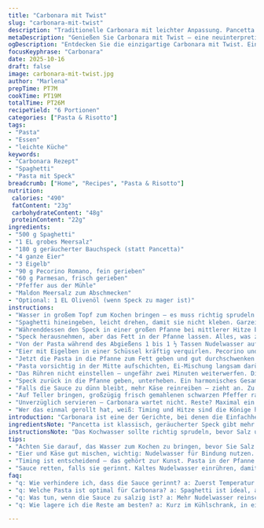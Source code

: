 ```yaml
---
title: "Carbonara mit Twist"
slug: "carbonara-mit-twist"
description: "Traditionelle Carbonara mit leichter Anpassung. Pancetta durch geräucherten Speck ersetzt für intensiveren Geschmack. Eier und Pecorino bilden cremige Sauce, Pasta al dente mit stärkehaltigem Kochwasser verbunden für perfekte Bindung. Sorgfalt bei Hitze, Timing und Fettmenge essentiell, um verkrustete Masse zu vermeiden. Bacon nicht knusprig, sondern zart – sonst wird’s trocken. Mehr Parmesan als Pecorino für milderen Geschmack. Schnelle Zubereitung, alle Schritte auf visuelle Signale abgestimmt, statt auf strikte Zeitangaben. Für sechs Portionen. "
metaDescription: "Genießen Sie Carbonara mit Twist – eine neuinterpretierte Klassiker, die durch geräucherten Speck und zwei Käsesorten begeistert. Cremig und herzhaft."
ogDescription: "Entdecken Sie die einzigartige Carbonara mit Twist. Eine Kombination aus geräuchertem Speck, Pecorino und Parmesan für intensiven Geschmack."
focusKeyphrase: "Carbonara"
date: 2025-10-16
draft: false
image: carbonara-mit-twist.jpg
author: "Marlena"
prepTime: PT7M
cookTime: PT19M
totalTime: PT26M
recipeYield: "6 Portionen"
categories: ["Pasta & Risotto"]
tags:
- "Pasta"
- "Essen"
- "leichte Küche"
keywords:
- "Carbonara Rezept"
- "Spaghetti"
- "Pasta mit Speck"
breadcrumb: ["Home", "Recipes", "Pasta & Risotto"]
nutrition: 
 calories: "490"
 fatContent: "23g"
 carbohydrateContent: "48g"
 proteinContent: "22g"
ingredients:
- "500 g Spaghetti"
- "1 EL grobes Meersalz"
- "180 g geräucherter Bauchspeck (statt Pancetta)"
- "4 ganze Eier"
- "3 Eigelb"
- "90 g Pecorino Romano, fein gerieben"
- "60 g Parmesan, frisch gerieben"
- "Pfeffer aus der Mühle"
- "Maldon Meersalz zum Abschmecken"
- "Optional: 1 EL Olivenöl (wenn Speck zu mager ist)"
instructions:
- "Wasser in großem Topf zum Kochen bringen – es muss richtig sprudeln. Dann grobes Meersalz einstreuen – das schmeckt, wir können es hier riskieren; nicht zu sparsam sein, sonst bleibt die Pasta fad."
- "Spaghetti hineingeben, leicht drehen, damit sie nicht kleben. Garzeit laut Packung minus etwa 1 Minute; al dente heißt noch bissfest mit leichtem Kern. Immer wieder probieren, nicht allein auf Zeit verlassen."
- "Währenddessen den Speck in einer großen Pfanne bei mittlerer Hitze braten. Nicht zu heiß, sonst wird er hart. Ziel ist ein sanfter Fett-Render, Speck soll Farbe bekommen, aber noch weich sein. Die Pfanne ruhig großzügig dimensionieren, damit wir später alles gut vermengen können."
- "Speck herausnehmen, aber das Fett in der Pfanne lassen. Alles, was zu viel erscheint, abgießen, etwa 2 EL behalten – reicht für Aroma und Bindung. Bei sehr magerem Speck kann ein Schuss Olivenöl helfen, sonst brennt das Fett schnell an."
- "Von der Pasta während des Abgießens 1 bis 1 ½ Tassen Nudelwasser auffangen, heißt das Gold für die Soße. Stärke und Hitze verbinden Sauce und Pasta. Pasta abtropfen, kurz beiseite stellen."
- "Eier mit Eigelben in einer Schüssel kräftig verquirlen. Pecorino und Parmesan dazugeben; die Mischung soll cremig und reichhaltig sein. Für Bindung zwei Esslöffel Nudelwasser unterrühren, die Temperatur macht den Unterschied."
- "Jetzt die Pasta in die Pfanne zum Fett geben und gut durchschwenken. Das Fett verteilt sich, jede Nudel bekommt Glanz. Dann die Pfanne vom Herd nehmen oder ausmachen – kein direktes Feuer mehr unter die Pasta. Hitze reicht, um später die Ei-Mischung zu kochen, sonst gibt’s Rührei."
- "Pasta vorsichtig in der Mitte aufschichten, Ei-Mischung langsam darübergeben, dabei permanent mit Zangen oder Gabeln schnelle Bewegungen machen. Das verhindert Klümpchen und sorgt für eine seidige Sauce."
- "Das Rühren nicht einstellen – ungefähr zwei Minuten weiterwerfen. Die Stärke aus der Pasta hilft der Sauce dicker zu werden, der Geschmack intensiviert sich. Man sieht, wie die Sauce sämig wird, fast samtig, nicht trocken oder klebrig."
- "Speck zurück in die Pfanne geben, unterheben. Ein harmonisches Gesamtbild, salzig, herzhaft, cremig. Kein knuspriger Kontrast, sondern weicher Geschmacksträger."
- "Falls die Sauce zu dünn bleibt, mehr Käse reinreiben – zieht an. Zu dick? Bröckelig? Löffelweise Nudelwasser zugeben, bis die Konsistenz stimmt. Nicht zuviel aufs Mal, es soll ein sanfter Fluss bleiben."
- "Auf Teller bringen, großzügig frisch gemahlenen schwarzen Pfeffer rauf, Maldon Meersalz ganz vorsichtig, fertig. Nicht vorher salzen, Käse und Speck übernehmen das schon."
- "Unverzüglich servieren – Carbonara wartet nicht. Reste? Maximal ein oder zwei Stunden, aufgewärmt eher trocken, besser frisch genießen."
- "Wer das einmal gerollt hat, weiß: Timing und Hitze sind die Könige hier. Kein Hacken, keine exakten Minuten. Schau auf Pasta, hör auf Pfanne, riech das Fett. Mit Gefühl kochen. "
introduction: "Carbonara ist eine der Gerichte, bei denen die Einfachheit die größte Herausforderung bedeutet. Nur wenige Zutaten, aber jeder Fehler schreit heraus. Ich habe gelernt, dass die Käseauswahl und der Specktyp entscheidend sind. Geräucherter Speck ersetzt oft die traditionelle Pancetta, gibt mehr Tiefe und Rauch. Das Timing beim Mischen von Ei und Pasta entscheidet zwischen cremiger Sauce oder Rührei. Ein gutes Stück Parmesan neben Pecorino mildert die Säure, macht sämiger – eine subtile Geschmacksschicht. Perfekte Carbonara ist kein mechanischer Prozess, sondern ein Tanz mit Hitze und Zeit. Hier die Essenz, wie ich es jetzt mache."
ingredientsNote: "Pancetta ist klassisch, geräucherter Speck gibt mehr Geschmack, zeigt sich aber rauchiger. Für Käse ist Pecorino Romano fast unverzichtbar, aber Parmesan mildert Stärke und Säure, rundet Balance ab. Salz erst ins Kochwasser, sonst wird die Soße oft zu salzig, da Käse und Speck bereits Salzkraft mitbringen. Eier müssen frisch sein, Größe M bis L, um die richtige Sämigkeit zu garantieren. Falls kein grobes Meersalz da ist, normales Salz reicht, aber grobes bringt angenehmeren Biss in der Nudelhaut. Das Nudelwasser aufbewahren, um die Bindung anzugleichen; es ist der heimliche Helfer im Gericht. Für Veggie-Variante Tofu-Speck wird zu trocken, besser Räuchertofu mit etwas Sojasauce und Öl anbraten."
instructionsNote: "Das Kochwasser sollte richtig sprudeln, bevor Salz und Pasta rein – das verhindert zusammenkleben. Spaghetti immer öfter testen – am besten ab dem empfohlenen Zeitpunkt mit kleinen Bissen. Speck bei mittlerer Hitze anbraten, nicht knusprig werden lassen; der Geschmacksträger braucht Fett, aber kein hartes Knusper. Fett abgießen spart bitteren Geschmack und macht die Sauce sauberer. Beim Eier und Käse mixen darauf achten, dass genug Flüssigkeit (Pasta-Wasser) zur Bindung dabei ist, sonst wird’s zu dick mit Klümpchen. Pasta in Pfanne gleich vermengen, so verteilt sich das Fett wunderbar. Pfanne vom Herd nehmen, um die Soße mit der Restwärme schonend zu erhitzen; bei zu viel Hitze gerinnt das Ei. Ständiges und vorsichtiges Rühren fördert Cremigkeit, erschreckt Pasta nicht. Möglichst keinen Löffel oder Pfannenwender nehmen – Zangen oder zwei Gabeln sind besser, damit nicht zerfallen. Abschmecken ganz zuletzt, da Käse und Speck schon salzig sind."
tips:
- "Achten Sie darauf, das Wasser zum Kochen zu bringen, bevor Sie Salz und Pasta hinzufügen. Das verhindert ein Zusammenkleben. Immer wieder probieren – am besten ab dem empfohlenen Zeitpunkt mit kleinen Bissen. Speck bei mittlerer Hitze anbraten. Nicht knusprig werden lassen, Zutaten brauchen Fett. Abgießen des Fettes ist wichtig, aber zwei Esslöffel behalten. Gute Balance für die Sauce."
- "Eier und Käse gut mischen, wichtig: Nudelwasser für Bindung nutzen. Es darf nicht zu dick oder klumpig werden. Warmes Nudelwasser langsam unterrühren. Wenn jemand Tofu verwenden möchte, höhenrauchigen Räuchertofu verwenden, milden Tofu wird trocken sein. Hitze beim Eiermischen beachten."
- "Timing ist entscheidend – das gehört zur Kunst. Pasta in der Pfanne gleich vermengen, so verteilt sich das Fett. Pfanne vom Herd nehmen, sonst gerinnt das Ei. Rühren nicht vergessen, um die Cremigkeit zu fördern. Zangen oder zwei Gabeln verwenden, um die richtige Textur zu erreichen; Löffel vermeiden. Abschmecken nur am Ende, Käse bringt viel Salz mit."
- "Sauce retten, falls sie gerinnt. Kaltes Nudelwasser einrühren, damit sie wieder cremig wird. Benutzen Sie nicht weniger als einen Liter Wasser zum Kochen der Pasta. Benutzung von frischem Parmesan empfohlen, kein gepäckter, der zu staubig sein könnte. Pfeffer großzügig verwenden; frisch gemahlen für verbessertes Aroma. Reste lieber in eine Pfanne. Sanft aufwärmen."
faq:
- "q: Wie verhindere ich, dass die Sauce gerinnt? a: Zuerst Temperatur prüfen. Mixen bei geringer Hitze, ständig rühren. Kaltes Nudelwasser hilft zur Bindung. Alternativen: Sahne, aber macht die Grillade schwer."
- "q: Welche Pasta ist optimal für Carbonara? a: Spaghetti ist ideal, aber auch Rigatoni sind gut. Darf bissfest bleiben – nicht verkochen! Wichtiges Timing, mit den Minutenzahlen spielen. Schmeckt gleichbehaltend."
- "q: Was tun, wenn die Sauce zu salzig ist? a: Mehr Nudelwasser reinschütten. Käse und Speck sind ja schon salzig. Manchmal etwas Zitronensaft gibt Frische. Auch: Ein bisschen Zucker könnte helfen."
- "q: Wie lagere ich die Reste am besten? a: Kurz im Kühlschrank, in einem Behälter, der dicht ist. Nicht zu lange aufbewahren. Mikrowelle? Nein, Pfanne ist besser. Mit etwas Wasser sanft erwärmen."

---
```

